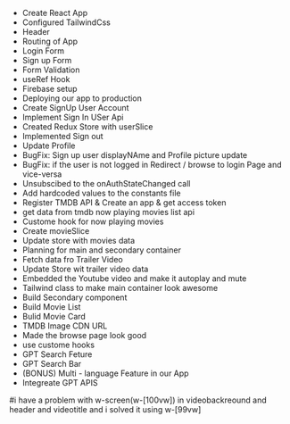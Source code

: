 - Create React App
- Configured TailwindCss
- Header
- Routing of App
- Login Form
- Sign up Form
- Form Validation
- useRef Hook
- Firebase setup
- Deploying our app to production
- Create SignUp User Account
- Implement Sign In USer Api
- Created Redux Store with userSlice
- Implemented Sign out
- Update Profile
- BugFix: Sign up user displayNAme and Profile picture update
- BugFix: if the user is not logged in Redirect / browse to login Page and vice-versa
- Unsubscibed to the onAuthStateChanged call
- Add hardcoded values to the constants file
- Register TMDB API & Create an app & get access token
- get data from tmdb now playing movies list api
- Custome hook for now playing movies
- Create movieSlice
- Update store with movies data
- Planning for main and secondary container
- Fetch data fro Trailer Video
- Update Store wit trailer video data
- Embedded the Youtube video and make it autoplay and mute
- Tailwind class to make main container look awesome
- Build Secondary component
- Build Movie List
- Bulid Movie Card
- TMDB Image CDN URL
- Made the browse page look good
- use custome hooks
- GPT Search Feture
- GPT Search Bar
- (BONUS) Multi - language Feature in our App
- Integreate GPT APIS


#i have a problem with w-screen(w-[100vw]) in videobackreound and header and videotitle and i solved it using w-[99vw]